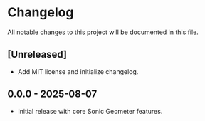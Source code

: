 # Changelog

All notable changes to this project will be documented in this file.

## [Unreleased]
- Add MIT license and initialize changelog.

## 0.0.0 - 2025-08-07
- Initial release with core Sonic Geometer features.
